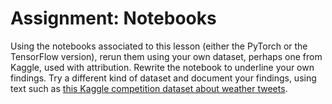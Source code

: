 # Assignment: Notebooks

Using the notebooks associated to this lesson (either the PyTorch or the TensorFlow version), rerun them using your own dataset, perhaps one from Kaggle, used with attribution. Rewrite the notebook to underline your own findings. Try a different kind of dataset and document your findings, using text such as [this Kaggle competition dataset about weather tweets](https://www.kaggle.com/competitions/crowdflower-weather-twitter/data?select=train.csv).